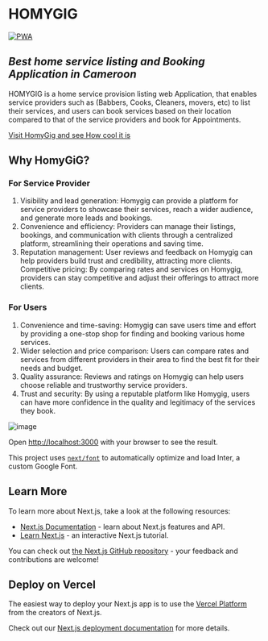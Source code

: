 # **HOMYGIG**
[![PWA](https://homygig.vercel.app/favicon.ico)](https://homygig.vercel.app)


## _Best home service listing and Booking Application in Cameroon_

HOMYGIG is a home service provision listing web Application, that enables service providers such as (Babbers, Cooks, Cleaners, movers, etc) to list their services, and users can book services based on their location compared to that of the service providers and book for Appointments.

[Visit HomyGig and see How cool it is](https://homygig.vercel.app/)

## Why HomyGiG?

### For Service Provider

1. Visibility and lead generation: Homygig can provide a platform for service providers to showcase their services, reach a wider audience, and generate more leads and bookings.
2. Convenience and efficiency: Providers can manage their listings, bookings, and communication with clients through a centralized platform, streamlining their operations and saving time.
3. Reputation management: User reviews and feedback on Homygig can help providers build trust and credibility, attracting more clients.
   Competitive pricing: By comparing rates and services on Homygig, providers can stay competitive and adjust their offerings to attract more clients.

### For Users

1. Convenience and time-saving: Homygig can save users time and effort by providing a one-stop shop for finding and booking various home services.
2. Wider selection and price comparison: Users can compare rates and services from different providers in their area to find the best fit for their needs and budget.
3. Quality assurance: Reviews and ratings on Homygig can help users choose reliable and trustworthy service providers.
4. Trust and security: By using a reputable platform like Homygig, users can have more confidence in the quality and legitimacy of the services they book.

![image](https://github.com/Gmarvis/homygig_frontend/assets/106551910/8ae901ef-7d2d-4798-9860-7e2af7bb46da)


Open [http://localhost:3000](http://localhost:3000) with your browser to see the result.

This project uses [`next/font`](https://nextjs.org/docs/basic-features/font-optimization) to automatically optimize and load Inter, a custom Google Font.

## Learn More

To learn more about Next.js, take a look at the following resources:

- [Next.js Documentation](https://nextjs.org/docs) - learn about Next.js features and API.
- [Learn Next.js](https://nextjs.org/learn) - an interactive Next.js tutorial.

You can check out [the Next.js GitHub repository](https://github.com/vercel/next.js/) - your feedback and contributions are welcome!

## Deploy on Vercel

The easiest way to deploy your Next.js app is to use the [Vercel Platform](https://vercel.com/new?utm_medium=default-template&filter=next.js&utm_source=create-next-app&utm_campaign=create-next-app-readme) from the creators of Next.js.

Check out our [Next.js deployment documentation](https://nextjs.org/docs/deployment) for more details.
